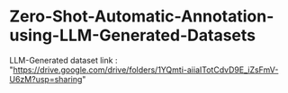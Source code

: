 # Zero-Shot-Automatic-Annotation-using-LLM-Generated-Datasets

LLM-Generated dataset link : "https://drive.google.com/drive/folders/1YQmti-aiiaITotCdvD9E_iZsFmV-U6zM?usp=sharing"
